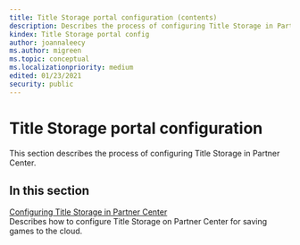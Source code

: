```yaml
---
title: Title Storage portal configuration (contents)
description: Describes the process of configuring Title Storage in Partner Center.
kindex: Title Storage portal config
author: joannaleecy
ms.author: migreen
ms.topic: conceptual
ms.localizationpriority: medium
edited: 01/23/2021
security: public
---
```


# Title Storage portal configuration

This section describes the process of configuring Title Storage in Partner Center.

## In this section  
  
[Configuring Title Storage in Partner Center](live-title-storage-portal-config.md)  
Describes how to configure Title Storage on Partner Center for saving games to the cloud.  
  
